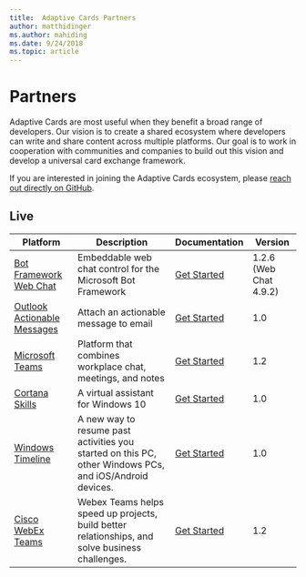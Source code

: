 ```yaml
---
title:  Adaptive Cards Partners
author: matthidinger
ms.author: mahiding
ms.date: 9/24/2018
ms.topic: article
---
```


# Partners 

Adaptive Cards are most useful when they benefit a broad range of developers. Our vision is to create a shared ecosystem where developers can write and share content across multiple platforms. Our goal is to work in cooperation with communities and companies to build out this vision and develop a universal card exchange framework.

If you are interested in joining the Adaptive Cards ecosystem, please [reach out directly on GitHub](https://github.com/Microsoft/AdaptiveCards).

## Live

Platform | Description | Documentation | Version
---------|-------------|---------------|---------
[Bot Framework Web Chat](https://github.com/Microsoft/BotFramework-WebChat)  | Embeddable web chat control for the Microsoft Bot Framework | [Get Started](https://docs.microsoft.com/adaptive-cards/get-started/bots) | 1.2.6 (Web Chat 4.9.2)
[Outlook Actionable Messages](https://docs.microsoft.com/outlook/actionable-messages/)  | Attach an actionable message to email | [Get Started](https://docs.microsoft.com/outlook/actionable-messages/) | 1.0
[Microsoft Teams](https://products.office.com/microsoft-teams/group-chat-software) | Platform that combines workplace chat, meetings, and notes | [Get Started](https://docs.microsoft.com/microsoftteams/platform/concepts/cards/cards-reference#adaptive-card) | 1.2
[Cortana Skills](https://docs.microsoft.com/cortana/skills/adaptive-cards) | A virtual assistant for Windows 10 | [Get Started](https://docs.microsoft.com/adaptive-cards/get-started/bots) | 1.0
[Windows Timeline](https://blogs.windows.com/windowsexperience/2017/12/19/announcing-windows-10-insider-preview-build-17063-pc/) | A new way to resume past activities you started on this PC, other Windows PCs, and iOS/Android devices. | [Get Started](https://docs.microsoft.com/adaptive-cards/get-started/windows) | 1.0
[Cisco WebEx Teams](https://www.webex.com/team-collaboration.html) | Webex Teams helps speed up projects, build better relationships, and solve business challenges. | [Get Started](https://developer.webex.com/docs/api/guides/cards) | 1.2
